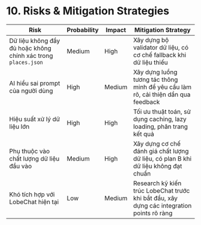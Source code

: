 # 10. Risks & Mitigation Strategies

| Risk | Probability | Impact | Mitigation Strategy |
|------|-------------|--------|---------------------|
| Dữ liệu không đầy đủ hoặc không chính xác trong `places.json` | Medium | High | Xây dựng bộ validator dữ liệu, có cơ chế fallback khi dữ liệu thiếu |
| AI hiểu sai prompt của người dùng | High | Medium | Xây dựng luồng tương tác thông minh để yêu cầu làm rõ, cải thiện dần qua feedback |
| Hiệu suất xử lý dữ liệu lớn | High | High | Tối ưu thuật toán, sử dụng caching, lazy loading, phân trang kết quả |
| Phụ thuộc vào chất lượng dữ liệu đầu vào | Medium | High | Xây dựng cơ chế đánh giá chất lượng dữ liệu, có plan B khi dữ liệu không đạt chuẩn |
| Khó tích hợp với LobeChat hiện tại | Low | Medium | Research kỹ kiến trúc LobeChat trước khi bắt đầu, xây dựng các integration points rõ ràng |

